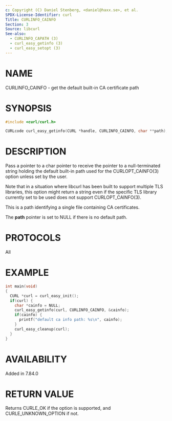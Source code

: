 ```yaml
---
c: Copyright (C) Daniel Stenberg, <daniel@haxx.se>, et al.
SPDX-License-Identifier: curl
Title: CURLINFO_CAINFO
Section: 3
Source: libcurl
See-also:
  - CURLINFO_CAPATH (3)
  - curl_easy_getinfo (3)
  - curl_easy_setopt (3)
---
```


# NAME

CURLINFO_CAINFO - get the default built-in CA certificate path

# SYNOPSIS

~~~c
#include <curl/curl.h>

CURLcode curl_easy_getinfo(CURL *handle, CURLINFO_CAINFO, char **path);
~~~

# DESCRIPTION

Pass a pointer to a char pointer to receive the pointer to a null-terminated
string holding the default built-in path used for the CURLOPT_CAINFO(3)
option unless set by the user.

Note that in a situation where libcurl has been built to support multiple TLS
libraries, this option might return a string even if the specific TLS library
currently set to be used does not support CURLOPT_CAINFO(3).

This is a path identifying a single file containing CA certificates.

The **path** pointer is set to NULL if there is no default path.

# PROTOCOLS

All

# EXAMPLE

~~~c
int main(void)
{
  CURL *curl = curl_easy_init();
  if(curl) {
    char *cainfo = NULL;
    curl_easy_getinfo(curl, CURLINFO_CAINFO, &cainfo);
    if(cainfo) {
      printf("default ca info path: %s\n", cainfo);
    }
    curl_easy_cleanup(curl);
  }
}
~~~

# AVAILABILITY

Added in 7.84.0

# RETURN VALUE

Returns CURLE_OK if the option is supported, and CURLE_UNKNOWN_OPTION if not.
